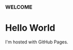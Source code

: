 
### WELCOME

<!DOCTYPE html>
<html>
<body>
<h1>Hello World</h1>
<p>I'm hosted with GitHub Pages.</p>
</body>
</html>
